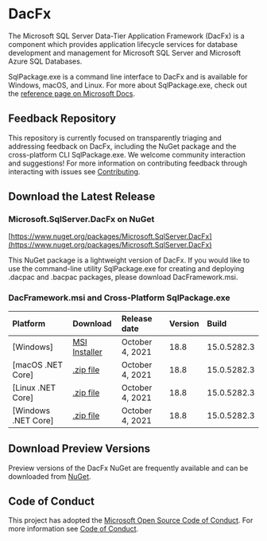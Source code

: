 
# DacFx

The Microsoft SQL Server Data-Tier Application Framework (DacFx) is a component which provides application lifecycle services for database development and management for Microsoft SQL Server and Microsoft Azure SQL Databases.

SqlPackage.exe is a command line interface to DacFx and is available for Windows, macOS, and Linux. For more about SqlPackage.exe, check out the [reference page on Microsoft Docs](https://docs.microsoft.com/sql/tools/sqlpackage/sqlpackage).

## Feedback Repository

This repository is currently focused on transparently triaging and addressing feedback on DacFx, including the NuGet package and the cross-platform CLI SqlPackage.exe. We welcome community interaction and suggestions! For more information on contributing feedback through interacting with issues see [Contributing](CONTRIBUTING.md).

## Download the Latest Release

### Microsoft.SqlServer.DacFx on NuGet
[https://www.nuget.org/packages/Microsoft.SqlServer.DacFx](https://www.nuget.org/packages/Microsoft.SqlServer.DacFx)

This NuGet package is a lightweight version of DacFx. If you would like to use the command-line utility SqlPackage.exe for creating and deploying .dacpac and .bacpac packages, please download DacFramework.msi.

### DacFramework.msi and Cross-Platform SqlPackage.exe

|Platform|Download|Release date|Version|Build
|:---|:---|:---|:---|:---|
|[Windows]|[MSI Installer](https://go.microsoft.com/fwlink/?linkid=2164920)|October 4, 2021| 18.8 | 15.0.5282.3 |
|[macOS .NET Core]|[.zip file](https://go.microsoft.com/fwlink/?linkid=2165009)|October 4, 2021| 18.8| 15.0.5282.3 |
|[Linux .NET Core] |[.zip file](https://go.microsoft.com/fwlink/?linkid=2165008)|October 4, 2021| 18.8| 15.0.5282.3 |
|[Windows .NET Core] |[.zip file](https://go.microsoft.com/fwlink/?linkid=2165007)|October 4, 2021| 18.8| 15.0.5282.3 |

## Download Preview Versions
Preview versions of the DacFx NuGet are frequently available and can be downloaded from [NuGet](https://www.nuget.org/packages/Microsoft.SqlServer.DacFx).

## Code of Conduct

This project has adopted the [Microsoft Open Source Code of Conduct](https://opensource.microsoft.com/codeofconduct/).
For more information see [Code of Conduct](CODE_OF_CONDUCT.md).
